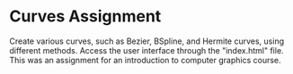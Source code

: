 # Curves Assignment
Create various curves, such as Bezier, BSpline, and Hermite curves, using different methods. Access the user interface through the "index.html" file. This was an assignment for an introduction to computer graphics course.
